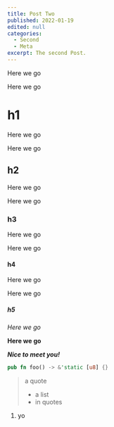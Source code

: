 ```yaml
---
title: Post Two
published: 2022-01-19
edited: null
categories:
  - Second
  - Meta
excerpt: The second Post.
---
```


Here we go

Here we go

# h1

Here we go

Here we go

## h2

Here we go

Here we go

### h3

Here we go

Here we go

#### h4

Here we go

Here we go

##### h5

_Here we go_

**Here we go**

**_Nice to meet you!_**

```rust
pub fn foo() -> &'static [u8] {}
```

> a quote
>
> - a list
> - in quotes

1. yo
